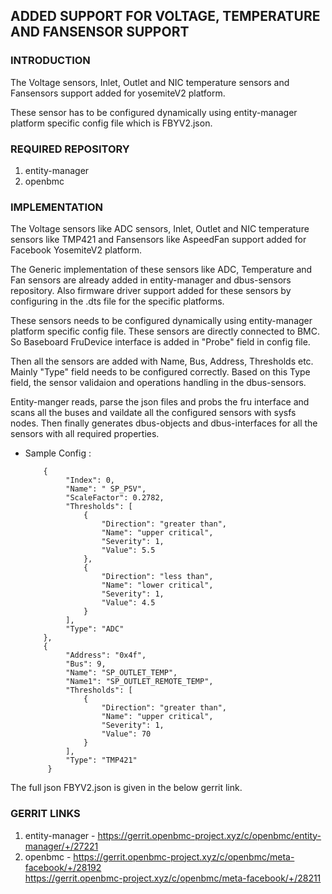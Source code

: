 ## ADDED SUPPORT FOR VOLTAGE, TEMPERATURE AND FANSENSOR SUPPORT

### INTRODUCTION

The Voltage sensors, Inlet, Outlet and NIC temperature sensors and Fansensors
support added for yosemiteV2 platform.

These sensor has to be configured dynamically using entity-manager platform
specific config file which is FBYV2.json. 

### REQUIRED REPOSITORY

1. entity-manager
2. openbmc

### IMPLEMENTATION

The Voltage sensors like ADC sensors, Inlet, Outlet and NIC temperature sensors
like TMP421 and Fansensors like AspeedFan support added for Facebook YosemiteV2
platform.

The Generic implementation of these sensors like ADC, Temperature and Fan sensors
are already added in entity-manager and dbus-sensors repository. Also firmware
driver support added for these sensors by configuring in the .dts file for the
specific platforms.

These sensors needs to be configured dynamically using entity-manager platform
specific config file. These sensors are directly connected to BMC. So Baseboard
FruDevice interface is added in "Probe" field in config file.

Then all the sensors are added with Name, Bus, Address, Thresholds etc. Mainly
"Type" field needs to be configured correctly. Based on this Type field, the
sensor validaion and operations handling in the dbus-sensors.

Entity-manger reads, parse the json files and probs the fru interface and scans
all the buses and vaildate all the configured sensors with sysfs nodes.
Then finally generates dbus-objects and dbus-interfaces for all the sensors
with all required properties.

- Sample Config :
   ```
       {
            "Index": 0,
            "Name": " SP_P5V",
            "ScaleFactor": 0.2782,
            "Thresholds": [
                {
                    "Direction": "greater than",
                    "Name": "upper critical",
                    "Severity": 1,
                    "Value": 5.5
                },
                {
                    "Direction": "less than",
                    "Name": "lower critical",
                    "Severity": 1,
                    "Value": 4.5
                }
            ],
            "Type": "ADC"
       },
       {
            "Address": "0x4f",
            "Bus": 9,
            "Name": "SP_OUTLET_TEMP",
            "Name1": "SP_OUTLET_REMOTE_TEMP",
            "Thresholds": [
                {
                    "Direction": "greater than",
                    "Name": "upper critical",
                    "Severity": 1,
                    "Value": 70
                }
            ],
            "Type": "TMP421"
        }
   ```

The full json FBYV2.json is given in the below gerrit link.

### GERRIT LINKS

1. entity-manager   - https://gerrit.openbmc-project.xyz/c/openbmc/entity-manager/+/27221
2. openbmc          - https://gerrit.openbmc-project.xyz/c/openbmc/meta-facebook/+/28192 <br/>
                      https://gerrit.openbmc-project.xyz/c/openbmc/meta-facebook/+/28211

